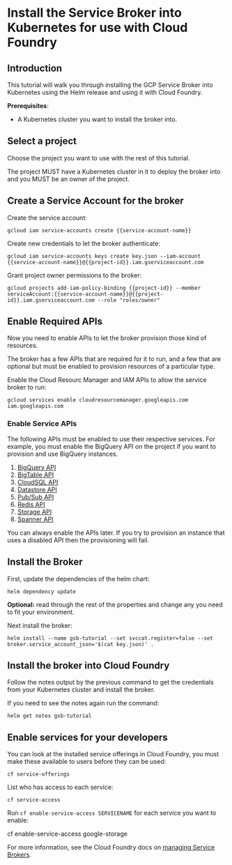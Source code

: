 # Install the Service Broker into Kubernetes for use with Cloud Foundry

## Introduction

This tutorial will walk you through installing the GCP Service Broker into
Kubernetes using the Helm release and using it with Cloud Foundry.

<walkthrough-tutorial-duration duration="15">
</walkthrough-tutorial-duration>

**Prerequisites**:

* A Kubernetes cluster you want to install the broker into.

## Select a project

Choose the project you want to use with the rest of this tutorial.

The project MUST have a Kubernetes cluster in it to deploy the broker into and
you MUST be an owner of the project.

<walkthrough-project-setup>
</walkthrough-project-setup>

## Create a Service Account for the broker

<walkthrough-watcher-constant key="service-account-name" value="gcp-service-broker">
</walkthrough-watcher-constant>


Create the service account:

    gcloud iam service-accounts create {{service-account-name}}

Create new credentials to let the broker authenticate:

    gcloud iam service-accounts keys create key.json --iam-account {{service-account-name}}@{{project-id}}.iam.gserviceaccount.com

Grant project owner permissions to the broker:

    gcloud projects add-iam-policy-binding {{project-id}} --member serviceAccount:{{service-account-name}}@{{project-id}}.iam.gserviceaccount.com --role "roles/owner"

## Enable Required APIs

Now you need to enable APIs to let the broker provision those kind of resources.

The broker has a few APIs that are required for it to run, and a few that are
optional but must be enabled to provision resources of a particular type.

Enable the Cloud Resourc Manager and IAM APIs to allow the service broker to run:

    gcloud services enable cloudresourcemanager.googleapis.com iam.googleapis.com

### Enable Service APIs

The following APIs must be enabled to use their respective services.
For example, you must enable the BigQuery API on the project if you want to
provision and use BigQuery instances.

1. [BigQuery API](https://console.cloud.google.com/apis/api/bigquery/overview)
1. [BigTable API](https://console.cloud.google.com/apis/api/bigtableadmin/overview)
1. [CloudSQL API](https://console.cloud.google.com/apis/library/sql-component.googleapis.com)
1. [Datastore API](https://console.cloud.google.com/apis/api/datastore.googleapis.com/overview)
1. [Pub/Sub API](https://console.cloud.google.com/apis/api/pubsub/overview)
1. [Redis API](https://console.cloud.google.com/apis/api/redis.googleapis.com/overview)
1. [Storage API](https://console.cloud.google.com/apis/api/storage_component/overview)
1. [Spanner API](https://console.cloud.google.com/apis/api/spanner/overview)

You can always enable the APIs later. If you try to provision an instance that
uses a disabled API then the provisioning will fail.

## Install the Broker

First, update the dependencies of the helm chart:

    helm dependency update

**Optional:** read through the rest of the properties and change any you need
   to fit your environment.

Next install the broker:

    helm install --name gsb-tutorial --set svccat.register=false --set broker.service_account_json='$(cat key.json)' .


## Install the broker into Cloud Foundry

Follow the notes output by the previous command to get the credentials from your
Kubernetes cluster and install the broker.

If you need to see the notes again run the command:

    helm get notes gsb-tutorial

## Enable services for your developers

You can look at the installed service offerings in Cloud Foundry, you must make
these available to users before they can be used:

    cf service-offerings

List who has access to each service:

    cf service-access

Run `cf enable-service-access SERVICENAME` for each service you want to enable:

  cf enable-service-access google-storage

For more information, see the Cloud Foundry docs on [managing Service Brokers](https://docs.cloudfoundry.org/services/managing-service-brokers.html).
